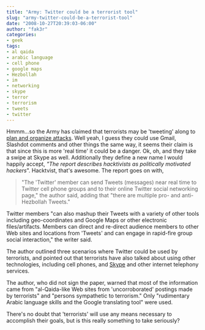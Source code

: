 ```yaml
---
title: "Army: Twitter could be a terrorist tool"
slug: "army-twitter-could-be-a-terrorist-tool"
date: "2008-10-27T20:39:03-06:00"
author: "fak3r"
categories:
- geek
tags:
- al qaida
- arabic language
- cell phone
- google maps
- Hezbollah
- im
- networking
- skype
- terror
- terrorism
- tweets
- twitter
---
```




Hmmm...so the Army has claimed that terrorists may be 'tweeting' along to [plan and organize attacks](http://www.instantmessagingplanet.com/security/article.php/3780961).  Well yeah, I guess they could use Gmail, Slashdot comments and other things the same way, it seems their claim is that since this is more 'real time' it could be a danger.  Ok, oh, and they take a swipe at Skype as well.  Additionally they define a new name I would happily accept, _"The report describes hacktivists as politically motivated hackers_".  Hacktvist, that's awesome.  The report goes on with,


> "The 'Twitter' member can send Tweets (messages) near real time to Twitter cell phone groups and to their online Twitter social networking page," the author said, adding that "there are multiple pro- and anti-Hezbollah Tweets."

Twitter members "can also mashup their Tweets with a variety of other tools including geo-coordinates and Google Maps or other electronic files/artifacts. Members can direct and re-direct audience members to other Web sites and locations from 'Tweets' and can engage in rapid-fire group social interaction," the writer said.

The author outlined three scenarios where Twitter could be used by terrorists, and pointed out that terrorists have also talked about using other technologies, including cell phones, and [ Skype](http://networking.webopedia.com/SHARED/search_action.asp?Term=SKYPE&Template_Name=networking.webopedia.com) and other internet telephony services.

The author, who did not sign the paper, warned that most of the information came from "al-Qaida-like Web sites from 'uncorroborated' postings made by terrorists" and "persons sympathetic to terrorism." Only "rudimentary Arabic language skills and the Google translating tool" were used.


There's no doubt that 'terrorists' will use any means necessary to accomplish their goals, but is this really something to take seriously?
